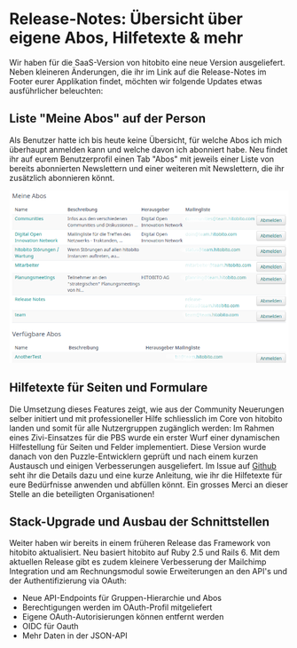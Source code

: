 # Release-Notes: Übersicht über eigene Abos, Hilfetexte & mehr

Wir haben für die SaaS-Version von hitobito eine neue Version ausgeliefert. Neben kleineren Änderungen, die ihr im Link auf die Release-Notes im Footer eurer Applikation findet, möchten wir folgende Updates etwas ausführlicher beleuchten:

## Liste "Meine Abos" auf der Person
Als Benutzer hatte ich bis heute keine Übersicht, für welche Abos ich mich überhaupt anmelden kann und welche davon ich abonniert habe. Neu findet ihr auf eurem Benutzerprofil einen Tab "Abos" mit jeweils einer Liste von bereits abonnierten Newslettern und einer weiteren mit Newslettern, die ihr zusätzlich abonnieren könnt.

![](/uploads/MeineAbos.png)

## Hilfetexte für Seiten und Formulare
Die Umsetzung dieses Features zeigt, wie aus der Community Neuerungen selber initiert und mit professioneller Hilfe schliesslich im Core von hitobito landen und somit für alle Nutzergruppen zugänglich werden: 
Im Rahmen eines Zivi-Einsatzes für die PBS wurde ein erster Wurf einer dynamischen Hilfestellung für Seiten und Felder implementiert. Diese Version wurde danach von den Puzzle-Entwicklern geprüft und nach einem kurzen Austausch und einigen Verbesserungen ausgeliefert. Im Issue auf [Github](https://github.com/hitobito/hitobito/issues/811) seht ihr die Details dazu und eine kurze Anleitung, wie ihr die Hilfetexte für eure Bedürfnisse anwenden und abfüllen könnt.
Ein grosses Merci an dieser Stelle an die beteiligten Organisationen!

## Stack-Upgrade und Ausbau der Schnittstellen
Weiter haben wir bereits in einem früheren Release das Framework von hitobito aktualisiert. Neu basiert hitobito auf Ruby 2.5 und Rails 6. Mit dem aktuellen Release gibt es zudem kleinere Verbesserung der Mailchimp Integration und am Rechnungsmodul sowie Erweiterungen an den API's und der Authentifizierung via OAuth:
- Neue API-Endpoints für Gruppen-Hierarchie und Abos
- Berechtigungen werden im OAuth-Profil mitgeliefert
- Eigene OAuth-Autorisierungen können entfernt werden
- OIDC für Oauth
- Mehr Daten in der JSON-API

